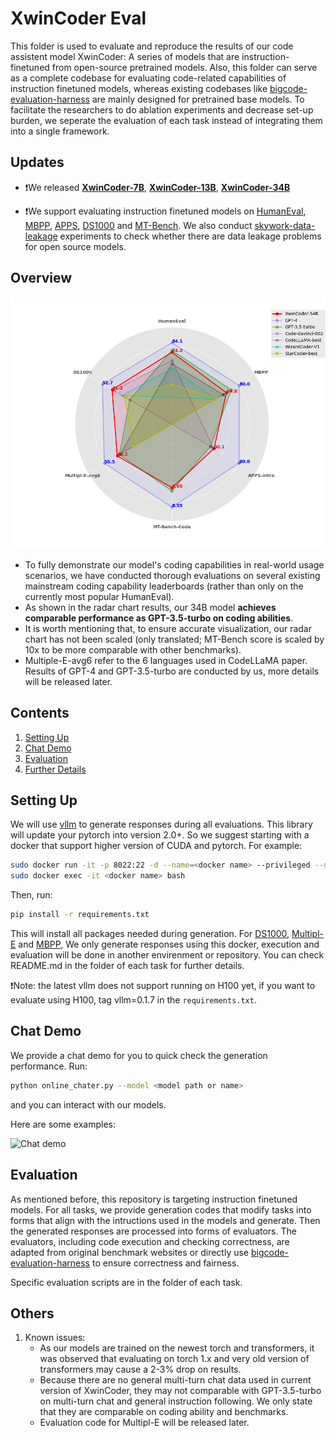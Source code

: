# XwinCoder Eval

<!-- [![Code License](https://img.shields.io/badge/Code%20License-Apache_2.0-green.svg)](CODE_LICENSE)
[![Data License](https://img.shields.io/badge/Data%20License-CC%20By%20NC%204.0-red.svg)](DATA_LICENSE)
[![Model Weight License](https://img.shields.io/badge/Model%20Weights%20License-bigscience%20OpenRAIL%20M%20v1-yellow)](MODEL_WEIGHTS_LICENSE)
[![Python 3.9+](https://img.shields.io/badge/python-3.9+-blue.svg)](https://www.python.org/downloads/release/python-390/) -->

This folder is used to evaluate and reproduce the results of our code assistent model XwinCoder: A series of models that are instruction- finetuned from open-source pretrained models. Also, this folder can serve as a complete codebase for evaluating code-related capabilities of instruction finetuned models, whereas existing codebases like [bigcode-evaluation-harness](https://github.com/bigcode-project/bigcode-evaluation-harness/tree/main) are mainly designed for pretrained base models. To facilitate the researchers to do ablation experiments and decrease set-up burden, we seperate the evaluation of each task instead of integrating them into a single framework. 

## Updates

- ❗We released  [**XwinCoder-7B**](https://huggingface.co/Xwin-LM/XwinCoder-7B), [**XwinCoder-13B**](https://huggingface.co/Xwin-LM/XwinCoder-13B), [**XwinCoder-34B**](https://huggingface.co/Xwin-LM/XwinCoder-34B)

- ❗We support evaluating instruction finetuned models on [HumanEval](HumanEval/README.md), [MBPP](MBPP/README.mb), [APPS](APPS/README.mb), [DS1000](DS1000/README.mb) and [MT-Bench](MT_bench/README.mb). We also conduct [skywork-data-leakage](SkyWork-Leakage-Testing/README.md) experiments to check whether there are data leakage problems for open source models.

## Overview

![Chat demo](docs/rader.png)

* To fully demonstrate our model's coding capabilities in real-world usage scenarios, we have conducted thorough evaluations on several existing mainstream coding capability leaderboards (rather than only on the currently most popular HumanEval). 
* As shown in the radar chart results, our 34B model **achieves comparable performance as GPT-3.5-turbo on coding abilities**. 
* It is worth mentioning that, to ensure accurate visualization, our radar chart has not been scaled (only translated; MT-Bench score is scaled by 10x to be more comparable with other benchmarks).
* Multiple-E-avg6 refer to the 6 languages used in CodeLLaMA paper. Results of GPT-4 and GPT-3.5-turbo are conducted by us, more details will be released later.

## Contents

1. [Setting Up](#setting-up)
2. [Chat Demo](#chat-demo)
3. [Evaluation](#evaluation)
4. [Further Details](#further-details)

## Setting Up

We will use [vllm](https://github.com/vllm-project/vllm) to generate responses during all evaluations. This library will update your pytorch into version 2.0+. So we suggest starting with a docker that support higher version of CUDA and pytorch. For example:

```bash
sudo docker run -it -p 8022:22 -d --name=<docker name> --privileged --net=host --ipc=host --gpus=all -v /:/data superbench/dev:cuda11.8 bash
sudo docker exec -it <docker name> bash
```
Then, run:
```bash
pip install -r requirements.txt
```
This will install all packages needed during generation. For [DS1000](DS1000/README.md), [Multipl-E](Multipl_E/README.md) and [MBPP](MBPP/README.md), We only generate responses using this docker, execution and evaluation will be done in another envirenment or repository. You can check README.md in the folder of each task for further details.

❗Note: the latest vllm does not support running on H100 yet, if you want to evaluate using H100, tag vllm=0.1.7 in the `requirements.txt`. 

## Chat Demo

We provide a chat demo for you to quick check the generation performance. Run:
```bash
python online_chater.py --model <model path or name>
```
and you can interact with our models. 

Here are some examples:

![Chat demo](docs/exm.gif)


## Evaluation

As mentioned before, this repository is targeting instruction finetuned models. For all tasks, we provide generation codes that modify tasks into forms that align with the intructions used in the models and generate. Then the generated responses are processed into forms of evaluators. The evaluators, including code execution and checking correctness, are adapted from original benchmark websites or directly use [bigcode-evaluation-harness](https://github.com/bigcode-project/bigcode-evaluation-harness/tree/main) to ensure correctness and fairness.

Specific evaluation scripts are in the folder of each task.

## Others

1. Known issues:
    - As our models are trained on the newest torch and transformers, it was observed that evaluating on torch 1.x and very old version of transformers may cause a 2-3% drop on results.
    - Because there are no general multi-turn chat data used in current version of XwinCoder, they may not comparable with GPT-3.5-turbo on multi-turn chat and general instruction following. We only state that they are comparable on coding ability and benchmarks.
    - Evaluation code for Multipl-E will be released later.
